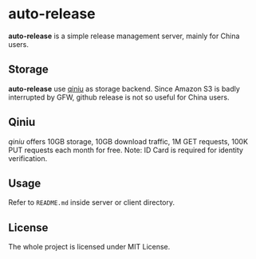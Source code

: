 # auto-release

**auto-release** is a simple release management server, mainly for China users.

## Storage

**auto-release** use [qiniu](https://portal.qiniu.com/signup?code=3l89z0ed0qus2) as storage backend.
Since Amazon S3 is badly interrupted by GFW, github release is not so useful for China users.

## Qiniu

*qiniu* offers 10GB storage, 10GB download traffic, 1M GET requests, 100K PUT requests each month for free.
Note: ID Card is required for identity verification.

## Usage

Refer to `README.md` inside server or client directory.

## License

The whole project is licensed under MIT License.